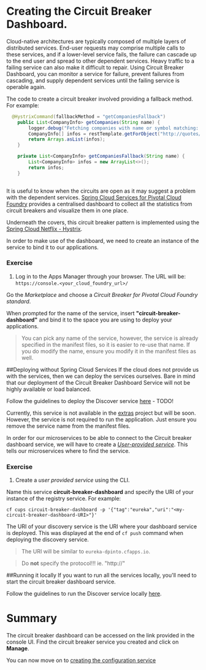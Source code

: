 # Creating the Circuit Breaker Dashboard.

Cloud-native architectures are typically composed of multiple layers of distributed services. End-user requests may comprise multiple calls to these services, and if a lower-level service fails, the failure can cascade up to the end user and spread to other dependent services. Heavy traffic to a failing service can also make it difficult to repair. Using Circuit Breaker Dashboard, you can monitor a service for failure, prevent failures from cascading, and supply dependent services until the failing service is operable again.

The code to create a circuit breaker involved providing a fallback method. For example:

```java
  @HystrixCommand(fallbackMethod = "getCompaniesFallback")
	public List<CompanyInfo> getCompanies(String name) {
		logger.debug("Fetching companies with name or symbol matching: " + name);
		CompanyInfo[] infos = restTemplate.getForObject("http://quotes/company/{name}", CompanyInfo[].class, name);
		return Arrays.asList(infos);
	}

	private List<CompanyInfo> getCompaniesFallback(String name) {
		List<CompanyInfo> infos = new ArrayList<>();
		return infos;
	}
	
```
It is useful to know when the circuits are open as it may suggest a problem with the dependent services. [Spring Cloud Services for Pivotal Cloud Foundry](https://network.pivotal.io/products/p-spring-cloud-services) provides a centralised dashboard to collect all the statistics from circuit breakers and visualize them in one place.

Underneath the covers, this circuit breaker pattern is implemented using the [Spring Cloud Netflix - Hystrix](http://cloud.spring.io/spring-cloud-netflix/).

In order to make use of the dashboard, we need to create an instance of the service to bind it to our applications.
### Exercise

1. Log in to the Apps Manager through your browser. The URL will be: `https://console.<your_cloud_foundry_url>/`

Go the *Marketplace* and choose a *Circuit Breaker for Pivotal Cloud Foundry standard*.

When prompted for the name of the service, insert **"circuit-breaker-dashboard"** and bind it to the space you are using to deploy your applications.

> You can pick any name of the service, however, the service is already specified in the manifest files, so it is easier to re-use that name. If you do modify the name, ensure you modify it in the manifest files as well.

##Deploying without Spring Cloud Services
If the cloud does not provide us with the services, then we can deploy the services ourselves. Bare in mind that our deployment of the Circuit Breaker Dashboard Service will not be highly available or load balanced.

Follow the guidelines to deploy the Discover service [here](https://github.com/dpinto-pivotal/cf-SpringBootTrader-extras) - TODO!

Currently, this service is not available in the [extras](https://github.com/dpinto-pivotal/cf-SpringBootTrader-extras) project but will be soon. However, the service is not required to run the application. Just ensure you remove the service name from the manifest files.

In order for our microservices to be able to connect to the Circuit breaker dashboard service, we will have to create a [*User-provided service*](http://docs.pivotal.io/pivotalcf/devguide/services/user-provided.html). This tells our microservices where to find the service.

### Exercise
1. Create a *user provided service* using the CLI.

  Name this service **circuit-breaker-dashboard** and specify the URI of your instance of the registry service. For example:

  `cf cups circuit-breaker-dashboard -p '{"tag":"eureka","uri":"<my-circuit-breaker-dashboard-URI>"}'`

  The URI of your discovery service is the URI where your dashboard service is deployed. This was displayed at the end of `cf push` command when deploying the discovery service.
  > The URI will be similar to `eureka-dpinto.cfapps.io`.

  > Do **not** specify the protocol!!! ie. "http://"

##Running it locally
If you want to run all the services locally, you'll need to start the circuit breaker dashboard service.

Follow the guidelines to run the Discover service locally  [here](https://github.com/dpinto-pivotal/cf-SpringBootTrader-extras).

# Summary

The circuit breaker dashboard can be accessed on the link provided in the console UI. Find the circuit breaker service you created and click on **Manage**.

You can now move on to [creating the configuration service](lab_configserver.md)
